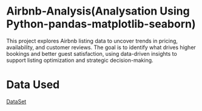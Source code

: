 # Airbnb-Analysis(Analysation Using Python-pandas-matplotlib-seaborn)
This project explores Airbnb listing data to uncover trends in pricing, availability, and customer reviews. The goal is to identify what drives higher bookings and better guest satisfaction, using data-driven insights to support listing optimization and strategic decision-making.
# Data Used
<a href="https://drive.google.com/file/d/17d0yXKVkYBbHgQ2ocFUp6tphhFb8pYpn/view?usp=sharing">DataSet<a/>
